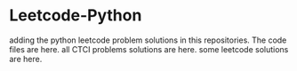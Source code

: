 # Leetcode-Python
adding the python leetcode problem solutions in this repositories. 
The code files are here.
all CTCI problems solutions are here.
some leetcode solutions are here.








































































































































































































































































































































































































































































































































































































































































































































































































































































































































































































































